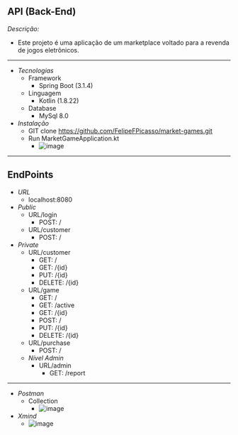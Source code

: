 ## API (Back-End)
*Descrição:*
- Este projeto é uma aplicação de um marketplace voltado para a revenda de jogos eletrônicos.
---
- *Tecnologias*
    - Framework
        - Spring Boot (3.1.4)
    - Linguagem
        - Kotlin (1.8.22)
    - Database
        - MySql 8.0
- *Instalação*
  - GIT clone https://github.com/FelipeFPicasso/market-games.git
  - Run MarketGameApplication.kt
    - ![image](https://github.com/FelipeFPicasso/market-games/assets/127898269/f34151fb-c668-4171-a4f2-14a85225d575)
---
## EndPoints
- *URL*
  - localhost:8080
- *Public*
  - URL/login
    - POST: /
  - URL/customer
    - POST: /
- *Private*
  - URL/customer
    - GET: /
    - GET: /{id}
    - PUT: /{id}
    - DELETE: /{id}
  - URL/game
    - GET: /
    - GET: /active
    - GET: /{id}
    - POST: /
    - PUT: /{id}
    - DELETE: /{id}
  - URL/purchase
    - POST: /
  - *Nível Admin*
    - URL/admin
      - GET: /report
---
- *Postman*
  - Collection
    - ![image](https://github.com/FelipeFPicasso/market-games/assets/127898269/29e46d2d-e951-4471-9c59-c349916d1d3e)
- *Xmind*
  - ![image](https://github.com/FelipeFPicasso/market-games/assets/127898269/1f7d0374-b7e4-4041-a21f-f98f4170ba75)




    







